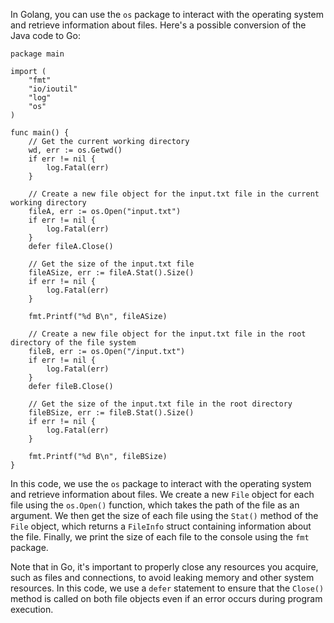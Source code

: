 In Golang, you can use the `os` package to interact with the operating system and retrieve information about files. Here's a possible conversion of the Java code to Go:
```
package main

import (
	"fmt"
	"io/ioutil"
	"log"
	"os"
)

func main() {
	// Get the current working directory
	wd, err := os.Getwd()
	if err != nil {
		log.Fatal(err)
	}

	// Create a new file object for the input.txt file in the current working directory
	fileA, err := os.Open("input.txt")
	if err != nil {
		log.Fatal(err)
	}
	defer fileA.Close()

	// Get the size of the input.txt file
	fileASize, err := fileA.Stat().Size()
	if err != nil {
		log.Fatal(err)
	}

	fmt.Printf("%d B\n", fileASize)

	// Create a new file object for the input.txt file in the root directory of the file system
	fileB, err := os.Open("/input.txt")
	if err != nil {
		log.Fatal(err)
	}
	defer fileB.Close()

	// Get the size of the input.txt file in the root directory
	fileBSize, err := fileB.Stat().Size()
	if err != nil {
		log.Fatal(err)
	}

	fmt.Printf("%d B\n", fileBSize)
}
```
In this code, we use the `os` package to interact with the operating system and retrieve information about files. We create a new `File` object for each file using the `os.Open()` function, which takes the path of the file as an argument. We then get the size of each file using the `Stat()` method of the `File` object, which returns a `FileInfo` struct containing information about the file. Finally, we print the size of each file to the console using the `fmt` package.

Note that in Go, it's important to properly close any resources you acquire, such as files and connections, to avoid leaking memory and other system resources. In this code, we use a `defer` statement to ensure that the `Close()` method is called on both file objects even if an error occurs during program execution.
